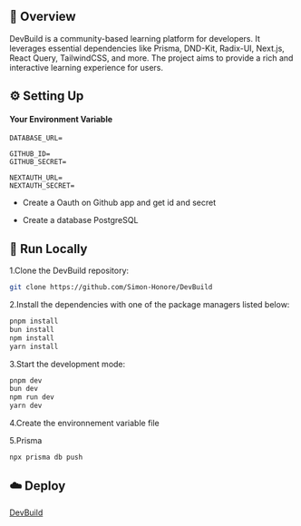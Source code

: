 ## 📌 Overview

DevBuild is a community-based learning platform for developers. It leverages essential dependencies like Prisma, DND-Kit, Radix-UI, Next.js, React Query, TailwindCSS, and more. The project aims to provide a rich and interactive learning experience for users.

## ⚙️ Setting Up

#### Your Environment Variable

```
DATABASE_URL=

GITHUB_ID=
GITHUB_SECRET=

NEXTAUTH_URL=
NEXTAUTH_SECRET=

```

- Create a Oauth on Github app and get id and secret

- Create a database PostgreSQL

## 🚀 Run Locally

1.Clone the DevBuild repository:

```sh
git clone https://github.com/Simon-Honore/DevBuild
```

2.Install the dependencies with one of the package managers listed below:

```bash
pnpm install
bun install
npm install
yarn install
```

3.Start the development mode:

```bash
pnpm dev
bun dev
npm run dev
yarn dev
```

4.Create the environnement variable file

5.Prisma

```
npx prisma db push
```

## ☁️ Deploy

[DevBuild](https://devbuild.vercel.app/)
